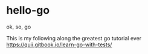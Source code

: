# hello-go
ok, so, go

This is my following along the greatest go tutorial ever https://quii.gitbook.io/learn-go-with-tests/
